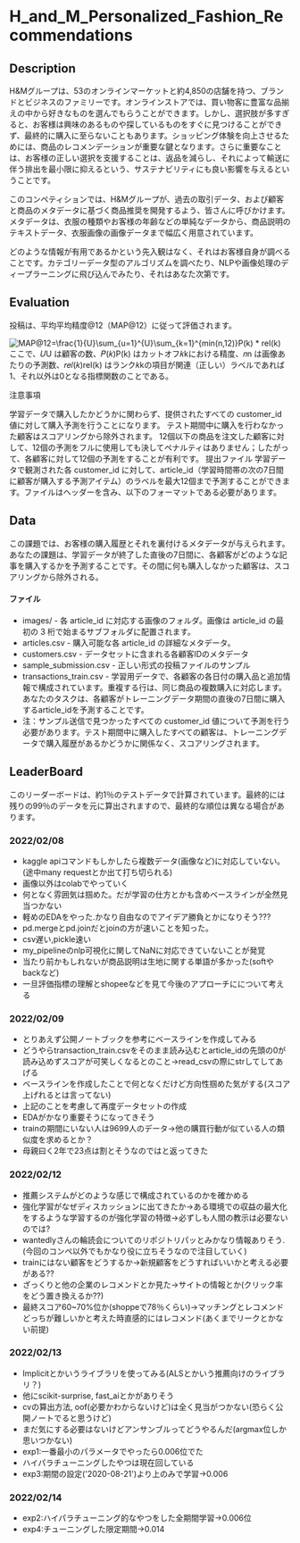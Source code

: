 # H_and_M_Personalized_Fashion_Recommendations

## Description
H&Mグループは、53のオンラインマーケットと約4,850の店舗を持つ、ブランドとビジネスのファミリーです。オンラインストアでは、買い物客に豊富な品揃えの中から好きなものを選んでもらうことができます。しかし、選択肢が多すぎると、お客様は興味のあるものや探しているものをすぐに見つけることができず、最終的に購入に至らないこともあります。ショッピング体験を向上させるためには、商品のレコメンデーションが重要な鍵となります。さらに重要なことは、お客様の正しい選択を支援することは、返品を減らし、それによって輸送に伴う排出を最小限に抑えるという、サステナビリティにも良い影響を与えるということです。

このコンペティションでは、H&Mグループが、過去の取引データ、および顧客と商品のメタデータに基づく商品推奨を開発するよう、皆さんに呼びかけます。メタデータは、衣服の種類やお客様の年齢などの単純なデータから、商品説明のテキストデータ、衣服画像の画像データまで幅広く用意されています。

どのような情報が有用であるかという先入観はなく、それはお客様自身が調べることです。カテゴリーデータ型のアルゴリズムを調べたり、NLPや画像処理のディープラーニングに飛び込んでみたり、それはあなた次第です。

## Evaluation

投稿は、平均平均精度@12（MAP@12）に従って評価されます。

<img src="https://latex.codecogs.com/svg.image?MAP@12=\frac{1}{U}\sum_{u=1}^{U}\sum_{k=1}^{min(n,12)}P(k)&space;*&space;rel(k)" title="MAP@12=\frac{1}{U}\sum_{u=1}^{U}\sum_{k=1}^{min(n,12)}P(k) * rel(k)" />
ここで、𝑈U は顧客の数、𝑃(𝑘)P(k) はカットオフ𝑘kにおける精度、𝑛n は画像あたりの予測数、𝑟𝑒𝑙(𝑘)rel(k) はランク𝑘kの項目が関連（正しい）ラベルであれば1、それ以外は0となる指標関数のことである。

注意事項

学習データで購入したかどうかに関わらず、提供されたすべての customer_id 値に対して購入予測を行うことになります。
テスト期間中に購入を行わなかった顧客はスコアリングから除外されます。
12個以下の商品を注文した顧客に対して、12個の予測をフルに使用しても決してペナルティはありません；したがって、各顧客に対して12個の予測をすることが有利です。
提出ファイル
学習データで観測された各 customer_id に対して、article_id（学習時間帯の次の7日間に顧客が購入する予測アイテム）のラベルを最大12個まで予測することができます。ファイルはヘッダーを含み、以下のフォーマットである必要があります。

## Data
この課題では、お客様の購入履歴とそれを裏付けるメタデータが与えられます。あなたの課題は、学習データが終了した直後の7日間に、各顧客がどのような記事を購入するかを予測することです。その間に何も購入しなかった顧客は、スコアリングから除外される。

#### ファイル
* images/ - 各 article_id に対応する画像のフォルダ。画像は article_id の最初の 3 桁で始まるサブフォルダに配置されます。
* articles.csv - 購入可能な各 article_id の詳細なメタデータ。
* customers.csv - データセットに含まれる各顧客IDのメタデータ
* sample_submission.csv - 正しい形式の投稿ファイルのサンプル
* transactions_train.csv - 学習用データで、各顧客の各日付の購入品と追加情報で構成されています。重複する行は、同じ商品の複数購入に対応します。あなたのタスクは、各顧客がトレーニングデータ期間の直後の7日間に購入するarticle_idを予測することです。
* 注：サンプル送信で見つかったすべての customer_id 値について予測を行う必要があります。テスト期間中に購入したすべての顧客は、トレーニングデータで購入履歴があるかどうかに関係なく、スコアリングされます。

## LeaderBoard
このリーダーボードは、約1％のテストデータで計算されています。最終的には残りの99％のデータを元に算出されますので、最終的な順位は異なる場合があります。

### 2022/02/08
* kaggle apiコマンドもしかしたら複数データ(画像など)に対応していない。(途中many requestとか出て打ち切られる)
* 画像以外はcolabでやっていく
* 何となく雰囲気は掴めた。だが学習の仕方とかも含めベースラインが全然見当つかない
* 軽めのEDAをやった.かなり自由なのでアイデア勝負とかになりそう???
* pd.mergeとpd.joinだとjoinの方が速いことを知った。
* csv遅い,pickle速い
* my_pipelineのnlp可視化に関してNaNに対応できていないことが発覚
* 当たり前かもしれないが商品説明は生地に関する単語が多かった(softやbackなど)
* 一旦評価指標の理解とshopeeなどを見て今後のアプローチにについて考える

### 2022/02/09
* とりあえず公開ノートブックを参考にベースラインを作成してみる
* どうやらtransaction_train.csvをそのまま読み込むとarticle_idの先頭の0が読み込めずスコアが可笑しくなるとのこと->read_csvの際にstrしてしてあげる
* ベースラインを作成したことで何となくだけど方向性掴めた気がする(スコア上げれるとは言ってない)
* 上記のことを考慮して再度データセットの作成
* EDAがかなり重要そうになってきそう
* trainの期間にいない人は9699人のデータ->他の購買行動が似ている人の類似度を求めるとか？
* 母親曰く2年で23点は割とそうなのではと返ってきた

### 2022/02/12
* 推薦システムがどのような感じで構成されているのかを確かめる
* 強化学習がなぜディスカッションに出てきたか->ある環境での収益の最大化をするような学習するのが強化学習の特徴->必ずしも人間の教示は必要ないのでは?
* wantedlyさんの輪読会についてのリポジトリパッとみかなり情報ありそう.(今回のコンペ以外でもかなり役に立ちそうなので注目していく)
* trainにはない顧客をどうするか->新規顧客をどうすればいいかと考える必要がある??
* ざっくりと他の企業のレコメンドとか見た->サイトの情報とか(クリック率をどう置き換えるか??)
* 最終スコア60~70%位か(shoppeで78％くらい)->マッチングとレコメンドどっちが難しいかと考えた時直感的にはレコメンド(あくまでリークとかない前提)

### 2022/02/13
* Implicitとかいうライブラリを使ってみる(ALSとかいう推薦向けのライブラリ？)
* 他にscikit-surprise, fast_aiとかがありそう
* cvの算出方法, oof(必要かわからないけど)は全く見当がつかない(恐らく公開ノートでると思うけど)
* まだ気にする必要はないけどアンサンブルってどうやるんだ(argmax位しか思いつかない)
* exp1:一番最小のパラメータでやったら0.006位でた
* ハイパラチューニングしたやつは現在回している
* exp3:期間の設定('2020-08-21')より上のみで学習->0.006

### 2022/02/14
* exp2:ハイパラチューニング的なやつをした全期間学習->0.006位
* exp4:チューニングした限定期間->0.014